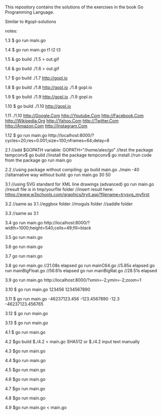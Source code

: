 This repository contains the solutions of the exercises in the book Go Programming Language.

Similar to #gopl-solutions

notes:

1.3
$ go run main.go

1.4
$ go run main.go t1 t2 t3

1.5
& go build
./1.5 > out.gif

1.6
& go build
./1.6 > out.gif

1.7
$ go build
./1.7 http://gopl.io

1.8
$ go build
./1.8 http://gopl.io
./1.8 gopl.io

1.9
$ go build
./1.9 http://gopl.io
./1.9 gopl.io

1.10
$ go build
./1.10 http://gopl.io

1.11
./1.10 http://Google.Com http://Youtube.Com http://Facebook.Com http://Wikipedia.Org http://Yahoo.Com http://Twitter.Com http://Amazon.Com http://Instagram.Com

1.12
$ go run main.go
http://localhost:8000/?cycles=20;res=0.001;size=100;nframes=64;delay=8

2.1
//add $GOPATH variable:
GOPATH="/home/alex/go"
//test the package
tempconv$ go build
//install the package
tempconv$ go install
//run code from the package
go run main.go

2.2
//using package without compiling:
go build main.go
./main -40
//altarnative way without build:
go run main.go 30 50

3.1
//using SVG standard for XML line drawings (advanced)
go run main.go
//result file is in tmp/yourfile folder
//insert result here:
https://www.w3schools.com/graphics/tryit.asp?filename=trysvg_myfirst

3.2
//same as 3.1 
//eggbox folder
//moguls folder
//saddle folder

3.3
//same as 3.1

3.4
go run main.go
http://localhost:8000/?width=1000;height=540;cells=49;fill=black

3.5
go run main.go

3.6
go run main.go

3.7
go run main.go

3.8
go run main.go
//21.08s elapsed
go run mainC64.go
//5.85s elapsed
go run mainBigFloat.go
//56.61s elapsed
go run mainBigRat.go
//28.51s elapsed

3.9
go run main.go
http://localhost:8000/?xmin=-2;ymin=-2;zoom=1

3.10
$ go run main.go 123456 1234567890

3.11
$  go run main.go -46237123.456 -123.4567890 -12.3 -46237123.456765

3.12
$ go run main.go

3.13
$ go run main.go

4.1
$ go run main.go

4.2
$go build
$./4.2 < main.go SHA512
or
$./4.2 input text manually

4.3
$go run main.go

4.4
$go run main.go

4.5
$go run main.go

4.6
$go run main.go

4.7
$go run main.go

4.8
$go run main.go

4.9
$go run main.go < main.go